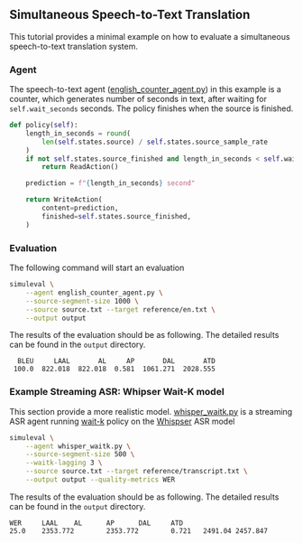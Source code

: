 ## Simultaneous Speech-to-Text Translation

This tutorial provides a minimal example on how to evaluate a simultaneous speech-to-text translation system.

### Agent

The speech-to-text agent ([english_counter_agent.py](english_counter_agent.py)) in this example is a counter, which generates number of seconds in text, after waiting for `self.wait_seconds` seconds. The policy finishes when the source is finished.

```python
def policy(self):
    length_in_seconds = round(
        len(self.states.source) / self.states.source_sample_rate
    )
    if not self.states.source_finished and length_in_seconds < self.wait_seconds:
        return ReadAction()

    prediction = f"{length_in_seconds} second"

    return WriteAction(
        content=prediction,
        finished=self.states.source_finished,
    )
```

### Evaluation

The following command will start an evaluation

```bash
simuleval \
    --agent english_counter_agent.py \
    --source-segment-size 1000 \
    --source source.txt --target reference/en.txt \
    --output output
```

The results of the evaluation should be as following. The detailed results can be found in the `output` directory.

```
  BLEU     LAAL       AL     AP       DAL       ATD
 100.0  822.018  822.018  0.581  1061.271  2028.555
```

### Example Streaming ASR: Whipser Wait-K model

This section provide a more realistic model. [whisper_waitk.py](whisper_waitk.py) is a streaming ASR agent running [wait-k](https://aclanthology.org/P19-1289/) policy on the [Whispser](https://github.com/openai/whisper) ASR model

```bash
simuleval \
    --agent whisper_waitk.py \
    --source-segment-size 500 \
    --waitk-lagging 3 \
    --source source.txt --target reference/transcript.txt \
    --output output --quality-metrics WER
```

The results of the evaluation should be as following. The detailed results can be found in the `output` directory.

```
WER     LAAL    AL      AP      DAL     ATD
25.0    2353.772        2353.772        0.721   2491.04 2457.847
```
